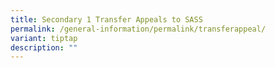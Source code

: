 ```yaml
---
title: Secondary 1 Transfer Appeals to SASS
permalink: /general-information/permalink/transferappeal/
variant: tiptap
description: ""
---
```

